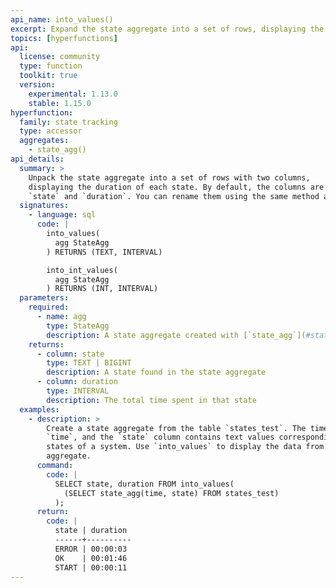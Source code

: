 ```yaml
---
api_name: into_values()
excerpt: Expand the state aggregate into a set of rows, displaying the duration of each state
topics: [hyperfunctions]
api:
  license: community
  type: function
  toolkit: true
  version:
    experimental: 1.13.0
    stable: 1.15.0
hyperfunction:
  family: state tracking
  type: accessor
  aggregates:
    - state_agg()
api_details:
  summary: >
    Unpack the state aggregate into a set of rows with two columns,
    displaying the duration of each state. By default, the columns are named
    `state` and `duration`. You can rename them using the same method as renaming a table.
  signatures:
    - language: sql
      code: |
        into_values(
          agg StateAgg
        ) RETURNS (TEXT, INTERVAL)

        into_int_values(
          agg StateAgg
        ) RETURNS (INT, INTERVAL)
  parameters:
    required:
      - name: agg
        type: StateAgg
        description: A state aggregate created with [`state_agg`](#state_agg)
    returns:
      - column: state
        type: TEXT | BIGINT
        description: A state found in the state aggregate
      - column: duration
        type: INTERVAL
        description: The total time spent in that state
  examples:
    - description: >
        Create a state aggregate from the table `states_test`. The time column is named
        `time`, and the `state` column contains text values corresponding to different
        states of a system. Use `into_values` to display the data from the state
        aggregate.
      command:
        code: |
          SELECT state, duration FROM into_values(
            (SELECT state_agg(time, state) FROM states_test)
          );
      return:
        code: |
          state | duration
          ------+----------
          ERROR | 00:00:03
          OK    | 00:01:46
          START | 00:00:11
---
```


